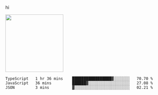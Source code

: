 hi

<img height="180em" src="https://github-readme-stats.vercel.app/api?username=AProductiveNerd&show_icons=true&hide_border=true&&count_private=true&include_all_commits=true" />

<!--START_SECTION:waka-->
```text
TypeScript   1 hr 36 mins    █████████████████▓░░░░░░░   70.70 % 
JavaScript   36 mins         ██████▓░░░░░░░░░░░░░░░░░░   27.08 % 
JSON         3 mins          ▓░░░░░░░░░░░░░░░░░░░░░░░░   02.21 % 
```
<!--END_SECTION:waka-->
